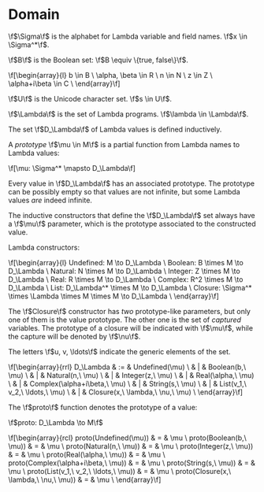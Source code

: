 # Domain

\f$\Sigma\f$ is the alphabet for Lambda variable and field names.
\f$x \in \Sigma^*\f$.

\f$B\f$ is the Boolean set: \f$B \equiv \{true, false\}\f$.

\f[\begin{array}{l}
  b \in B \\
  \alpha, \beta \in R \\
  n \in N \\
  z \in Z \\
  \alpha+i\beta \in C \\
\end{array}\f]

\f$U\f$ is the Unicode character set. \f$s \in U\f$.

\f$\Lambda\f$ is the set of Lambda programs. \f$\lambda \in \Lambda\f$.

The set \f$D_\Lambda\f$ of Lambda values is defined inductively.

A _prototype_ \f$\mu \in M\f$ is a partial function from Lambda names to Lambda
values:

\f[\mu: \Sigma^* \mapsto D_\Lambda\f]

Every value in \f$D_\Lambda\f$ has an associated prototype. The prototype can be
possibly empty so that values are not infinite, but some Lambda values _are_
indeed infinite.

The inductive constructors that define the \f$D_\Lambda\f$ set always have a
\f$\mu\f$ parameter, which is the prototype associated to the constructed value.

Lambda constructors:

\f[\begin{array}{l}
  Undefined: M \to D_\Lambda \\
  Boolean: B \times M \to D_\Lambda \\
  Natural: N \times M \to D_\Lambda \\
  Integer: Z \times M \to D_\Lambda \\
  Real: R \times M \to D_\Lambda \\
  Complex: R^2 \times M \to D_\Lambda \\
  List: D_\Lambda^* \times M \to D_\Lambda \\
  Closure: \Sigma^* \times \Lambda \times M \times M \to D_\Lambda \\
\end{array}\f]

The \f$Closure\f$ constructor has _two_ prototype-like parameters, but only one
of them is the value prototype. The other one is the set of _captured_
variables. The prototype of a closure will be indicated with \f$\mu\f$, while
the capture will be denoted by \f$\nu\f$.

The letters \f$u, v, \ldots\f$ indicate the generic elements of the set.

\f[\begin{array}{rrl}
  D_\Lambda & := & Undefined(\mu) \\
            & |  & Boolean(b,\ \mu) \\
            & |  & Natural(n,\ \mu) \\
            & |  & Integer(z,\ \mu) \\
            & |  & Real(\alpha,\ \mu) \\
            & |  & Complex(\alpha+i\beta,\ \mu) \\
            & |  & String(s,\ \mu) \\
            & |  & List(v_1,\ v_2,\ \ldots,\ \mu) \\
            & |  & Closure(x,\ \lambda,\ \nu,\ \mu) \\
\end{array}\f]

The \f$proto\f$ function denotes the prototype of a value:

\f$proto: D_\Lambda \to M\f$

\f[\begin{array}{rcl}
  proto(Undefined(\mu)) & = & \mu \\
  proto(Boolean(b,\ \mu)) & = & \mu \\
  proto(Natural(n,\ \mu)) & = & \mu \\
  proto(Integer(z,\ \mu)) & = & \mu \\
  proto(Real(\alpha,\ \mu)) & = & \mu \\
  proto(Complex(\alpha+i\beta,\ \mu)) & = & \mu \\
  proto(String(s,\ \mu)) & = & \mu \\
  proto(List(v_1,\ v_2,\ \ldots,\ \mu)) & = & \mu \\
  proto(Closure(x,\ \lambda,\ \nu,\ \mu)) & = & \mu \\
\end{array}\f]
